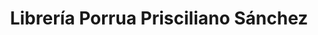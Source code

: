 ---
title: "Librería Porrua Prisciliano Sánchez"
url: /guadalajara/libreria-porrua-prisciliano-sanchez/
shop: libros
---